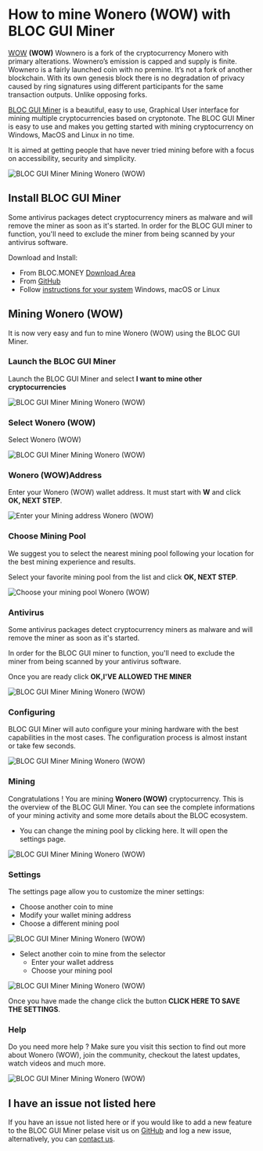 # **How to mine Wonero (WOW) with BLOC GUI Miner**

[WOW](http://wownero.org) **(WOW)** Wownero is a fork of the cryptocurrency Monero with primary alterations.  Wownero’s emission is capped and supply is finite. Wownero is a fairly launched coin with no premine. It’s not a fork of another blockchain. With its own genesis block there is no degradation of privacy caused by ring signatures using different participants for the same transaction outputs. Unlike opposing forks.

[BLOC GUI Miner](../mining/BLOC-GUI-Miner.md) is a beautiful, easy to use, Graphical User interface for mining multiple cryptocurrencies based on cryptonote. The BLOC GUI Miner is easy to use and makes you getting started with mining cryptocurrency on Windows, MacOS and Linux in no time.

It is aimed at getting people that have never tried mining before with a focus on accessibility, security and simplicity.

![BLOC GUI Miner Mining Wonero (WOW)](images/BLOC-GUI-MINER/SCREEN/screen-WOW.jpg)

## **Install BLOC GUI Miner**

Some antivirus packages detect cryptocurrency miners as malware and will remove the miner as soon as it's started. In order for the BLOC GUI miner to function, you'll need to exclude the miner from being scanned by your antivirus software.

Download and Install:

- From BLOC.MONEY [Download Area](https://bloc.money/download)
- From [GitHub](https://github.com/furiousteam/GUI-miner/releases/latest)
- Follow [instructions for your system](../mining/BLOC-GUI-Miner-using.md) Windows, macOS or Linux 

## **Mining Wonero (WOW)**

It is now very easy and fun to mine Wonero (WOW) using the BLOC GUI Miner.

### **Launch the BLOC GUI Miner**

Launch the BLOC GUI Miner and select **I want to mine other cryptocurrencies**

![BLOC GUI Miner Mining Wonero (WOW)](images/BLOC-GUI-MINER/BLOC-GUI-Miner-v0.0.3-miner-setup.png)

### **Select Wonero (WOW)**

Select Wonero (WOW)

![BLOC GUI Miner Mining Wonero (WOW)](images/BLOC-GUI-MINER/XMRIG.png)

### **Wonero (WOW)Address**

Enter your Wonero (WOW) wallet address. It must start with **W** and click **OK, NEXT STEP**.

![Enter your Mining address Wonero (WOW)](images/BLOC-GUI-MINER/wonero-address-setup.png)

### **Choose Mining Pool**

We suggest you to select the nearest mining pool following your location for the best mining experience and results.

Select your favorite mining pool from the list and click **OK, NEXT STEP**.

![Choose your mining pool Wonero (WOW)](images/BLOC-GUI-MINER/wonero-pool.png)

### **Antivirus**

Some antivirus packages detect cryptocurrency miners as malware and will remove the miner as soon as it's started.

In order for the BLOC GUI miner to function, you'll need to exclude the miner from being scanned by your antivirus software.

Once you are ready click **OK,I'VE ALLOWED THE MINER**

![BLOC GUI Miner Mining Wonero (WOW)](images/BLOC-GUI-MINER/BLOC-GUI-Miner-v0.0.3-antivirus.png)

### **Configuring**

BLOC GUI Miner will auto configure your mining hardware with the best capabilities in the most cases. The configuration process is almost instant or take few seconds.

![BLOC GUI Miner Mining Wonero (WOW)](images/BLOC-GUI-MINER/BLOC-GUI-Miner-v0.0.3-ready.png)

### **Mining**

Congratulations ! You are mining **Wonero (WOW)** cryptocurrency. This is the overview of the BLOC GUI Miner. You can see the complete informations of your mining activity and some more details about the BLOC ecosystem.

- You can change the mining pool by clicking here. It will open the settings page.

![BLOC GUI Miner Mining Wonero (WOW)](images/BLOC-GUI-MINER/wonero-mining.png)

### **Settings** <a name="Wonero (WOW)-settings"></a>

The settings page allow you to customize the miner settings:

- Choose another coin to mine
- Modify your wallet mining address
- Choose a different mining pool

![BLOC GUI Miner Mining Wonero (WOW)](images/BLOC-GUI-MINER/wonero-settings.png)

- Select another coin to mine from the selector
    * Enter your wallet address
    * Choose your mining pool

![BLOC GUI Miner Mining Wonero (WOW)](images/BLOC-GUI-MINER/wonero-settings2.png)

Once you have made the change click the button **CLICK HERE TO SAVE THE SETTINGS**.

### **Help**

Do you need more help ? Make sure you visit this section to find out more about Wonero (WOW), join the community, checkout the latest updates, watch videos and much more.

![BLOC GUI Miner Mining Wonero (WOW)](images/BLOC-GUI-MINER/wonero-help.png)

## **I have an issue not listed here**

If you have an issue not listed here or if you would like to add a new feature to the BLOC GUI Miner pelase visit us on [GitHub](https://github.com/furiousteam/GUI-miner) and log a new issue, alternatively, you can [contact us](../about/Community.md).